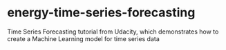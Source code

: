 # energy-time-series-forecasting
Time Series Forecasting tutorial from Udacity, which demonstrates how to create a Machine Learning model for time series data
